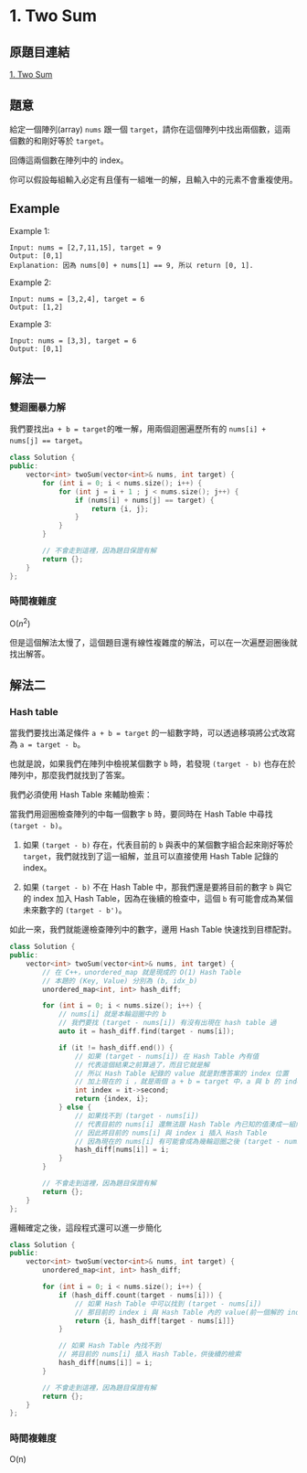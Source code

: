 # 1. Two Sum

## 原題目連結
[1. Two Sum](https://leetcode.com/problems/two-sum/description/)

## 題意
給定一個陣列(array) `nums` 跟一個 `target`，請你在這個陣列中找出兩個數，這兩個數的和剛好等於 `target`。

回傳這兩個數在陣列中的 index。

你可以假設每組輸入必定有且僅有一組唯一的解，且輸入中的元素不會重複使用。

## Example
Example 1:
```
Input: nums = [2,7,11,15], target = 9
Output: [0,1]
Explanation: 因為 nums[0] + nums[1] == 9, 所以 return [0, 1].
```
Example 2:
```
Input: nums = [3,2,4], target = 6
Output: [1,2]
```
Example 3:
```
Input: nums = [3,3], target = 6
Output: [0,1]
```

## 解法一
### 雙迴圈暴力解
我們要找出`a + b = target`的唯一解，用兩個迴圈遍歷所有的 `nums[i] + nums[j] == target`。

```c++
class Solution {
public:
    vector<int> twoSum(vector<int>& nums, int target) {
        for (int i = 0; i < nums.size(); i++) {
            for (int j = i + 1 ; j < nums.size(); j++) {
                if (nums[i] + nums[j] == target) {
                    return {i, j};
                }
            }
        }

        // 不會走到這裡，因為題目保證有解
        return {};
    }
};
```

### 時間複雜度
O($n^2$)

但是這個解法太慢了，這個題目還有線性複雜度的解法，可以在一次遍歷迴圈後就找出解答。

## 解法二
### Hash table

當我們要找出滿足條件 `a + b = target` 的一組數字時，可以透過移項將公式改寫為 `a = target - b`。

也就是說，如果我們在陣列中檢視某個數字 `b` 時，若發現 `(target - b)` 也存在於陣列中，那麼我們就找到了答案。

我們必須使用 Hash Table 來輔助檢索：

當我們用迴圈檢查陣列的中每一個數字 `b` 時，要同時在 Hash Table 中尋找 `(target - b)`。

1. 如果 `(target - b)` 存在，代表目前的 `b` 與表中的某個數字組合起來剛好等於 `target`，我們就找到了這一組解，並且可以直接使用 Hash Table 記錄的 index。

2. 如果 `(target - b)` 不在 Hash Table 中，那我們還是要將目前的數字 `b` 與它的 index 加入 Hash Table，因為在後續的檢查中，這個 `b` 有可能會成為某個未來數字的 `(target - b')`。

如此一來，我們就能邊檢查陣列中的數字，邊用 Hash Table 快速找到目標配對。

```c++
class Solution {
public:
    vector<int> twoSum(vector<int>& nums, int target) {
        // 在 C++，unordered_map 就是現成的 O(1) Hash Table
        // 本題的 (Key, Value) 分別為 (b, idx_b)
        unordered_map<int, int> hash_diff;

        for (int i = 0; i < nums.size(); i++) {
            // nums[i] 就是本輪迴圈中的 b
            // 我們要找 (target - nums[i]) 有沒有出現在 hash table 過
            auto it = hash_diff.find(target - nums[i]);

            if (it != hash_diff.end()) {
                // 如果 (target - nums[i]) 在 Hash Table 內有值
                // 代表這個結果之前算過了，而且它就是解
                // 所以 Hash Table 紀錄的 value 就是對應答案的 index 位置
                // 加上現在的 i ，就是兩個 a + b = target 中，a 與 b 的 index
                int index = it->second;
                return {index, i};
            } else {
                // 如果找不到 (target - nums[i])
                // 代表目前的 nums[i] 還無法跟 Hash Table 內已知的值湊成一組解
                // 因此將目前的 nums[i] 與 index i 插入 Hash Table
                // 因為現在的 nums[i] 有可能會成為幾輪迴圈之後 (target - nums[x]) 的解
                hash_diff[nums[i]] = i;
            }
        }

        // 不會走到這裡，因為題目保證有解
        return {};
    }
};
```

邏輯確定之後，這段程式還可以進一步簡化

```c++
class Solution {
public:
    vector<int> twoSum(vector<int>& nums, int target) {
        unordered_map<int, int> hash_diff;

        for (int i = 0; i < nums.size(); i++) {
            if (hash_diff.count(target - nums[i])) {
                // 如果 Hash Table 中可以找到 (target - nums[i])
                // 那目前的 index i 與 Hash Table 內的 value(前一個解的 index) 就是答案
                return {i, hash_diff[target - nums[i]]}
            }

            // 如果 Hash Table 內找不到
            // 將目前的 nums[i] 插入 Hash Table，供後續的檢索
            hash_diff[nums[i]] = i;
        }

        // 不會走到這裡，因為題目保證有解
        return {};
    }
};
```

### 時間複雜度
O(n)